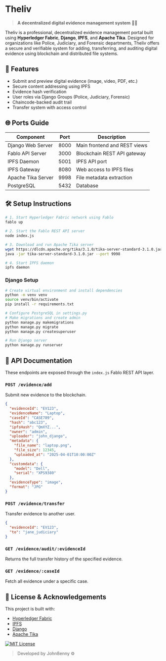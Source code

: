# Theliv

> **A decentralized digital evidence management system** 🔐📁

Theliv is a professional, decentralized evidence management portal built using **Hyperledger Fabric**, **Django**, **IPFS**, and **Apache Tika**. 
Designed for organizations like Police, Judiciary, and Forensic departments, Theliv offers a secure and verifiable system for adding, transferring, 
and auditing digital evidence using blockchain and distributed file systems.


## 🚀 Features

- Submit and preview digital evidence (image, video, PDF, etc.)
- Secure content addressing using IPFS
- Evidence hash verification
- User roles via Django Groups (Police, Judiciary, Forensic)
- Chaincode-backed audit trail
- Transfer system with access control

## 🌐 Ports Guide

| Component             | Port  | Description                    |
|----------------------|-------|--------------------------------|
| Django Web Server    | 8000  | Main frontend and REST views   |
| Fablo API Server     | 3000  | Blockchain REST API gateway    |
| IPFS Daemon          | 5001  | IPFS API port                  |
| IPFS Gateway         | 8080  | Web access to IPFS files       |
| Apache Tika Server   | 9998  | File metadata extraction       |
| PostgreSQL           | 5432  | Database                       |

## 🛠️ Setup Instructions

```bash
# 1. Start Hyperledger Fabric network using Fablo
fablo up

# 2. Start the Fablo REST API server
node index.js

# 3. Download and run Apache Tika server
wget https://dlcdn.apache.org/tika/3.1.0/tika-server-standard-3.1.0.jar
java -jar tika-server-standard-3.1.0.jar --port 9998

# 4. Start IPFS daemon
ipfs daemon
```

### Django Setup

```bash
# Create virtual environment and install dependencies
python -m venv venv
source venv/bin/activate
pip install -r requirements.txt

# Configure PostgreSQL in settings.py
# Make migrations and create admin
python manage.py makemigrations
python manage.py migrate
python manage.py createsuperuser

# Run Django server
python manage.py runserver
```

## 📡 API Documentation

These endpoints are exposed through the `index.js` Fablo REST API layer.

### `POST /evidence/add`
Submit new evidence to the blockchain.

```json
{
  "evidenceId": "EV123",
  "evidenceName": "Laptop",
  "caseId": "CASE789",
  "hash": "abc123",
  "ipfsHash": "QmXYZ...",
  "owner": "admin",
  "uploader": "john_django",
  "metadata": {
    "file_name": "laptop.png",
    "file_size": 12345,
    "uploaded_at": "2025-04-01T10:00:00Z"
  },
  "customdata": {
    "model": "Dell",
    "serial": "XPS9380"
  },
  "evidenceType": "image",
  "format": "JPG"
}
```

### `POST /evidence/transfer`
Transfer evidence to another user.

```json
{
  "evidenceId": "EV123",
  "to": "jane_judiciary"
}
```

### `GET /evidence/audit/:evidenceId`
Returns the full transfer history of the specified evidence.

### `GET /evidence/:caseId`
Fetch all evidence under a specific case.


## 📃 License & Acknowledgements

This project is built with:

- [Hyperledger Fabric](https://www.hyperledger.org/use/fabric)
- [IPFS](https://ipfs.io/)
- [Django](https://www.djangoproject.com/)
- [Apache Tika](https://tika.apache.org/)

[![MIT License](https://img.shields.io/badge/License-MIT-yellow.svg)](https://opensource.org/licenses/MIT)

> Developed by John8enny ⚙️
